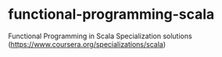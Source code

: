 # functional-programming-scala
Functional Programming in Scala Specialization solutions (https://www.coursera.org/specializations/scala)
